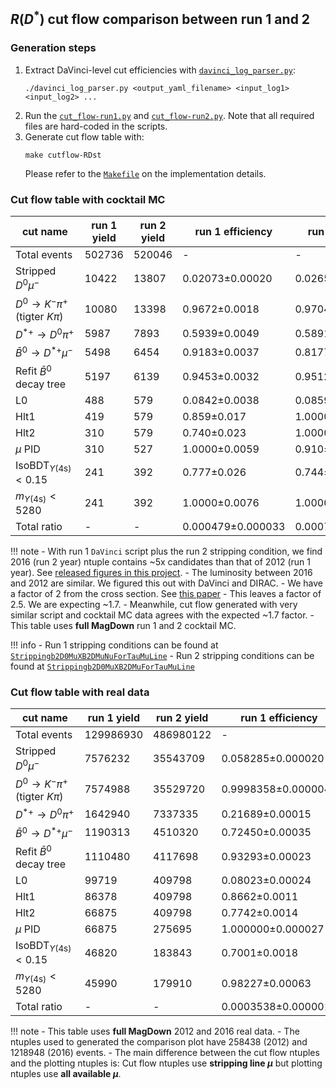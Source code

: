 ## $R(D^{*})$ cut flow comparison between run 1 and 2

### Generation steps

1. Extract DaVinci-level cut efficiencies with [`davinci_log_parser.py`](https://github.com/umd-lhcb/lhcb-ntuples-gen/blob/master/utils/davinci_log_parser.py):
    ```
    ./davinci_log_parser.py <output_yaml_filename> <input_log1> <input_log2> ...
    ```
2. Run the [`cut_flow-run1.py`](https://github.com/umd-lhcb/lhcb-ntuples-gen/blob/master/run1-b2D0MuXB2DMuNuForTauMuLine/cut_flow/cut_flow-run1.py) and [`cut_flow-run2.py`](https://github.com/umd-lhcb/lhcb-ntuples-gen/blob/master/run2-b2D0MuXB2DMuForTauMuLine/cut_flow/cut_flow-run2.py). Note that all required files are hard-coded in the scripts.
3. Generate cut flow table with:
    ```
    make cutflow-RDst
    ```
    Please refer to the [`Makefile`](https://github.com/umd-lhcb/lhcb-ntuples-gen/blob/master/Makefile) on the implementation details.


### Cut flow table with cocktail MC

| cut name                                     | run 1 yield   | run 2 yield   | run 1 efficiency   | run 2 efficiency   | double ratio   |
|----------------------------------------------|---------------|---------------|--------------------|--------------------|----------------|
| Total events                                 | 502736        | 520046        | -                  | -                  | -              |
| Stripped $D^0 \mu^-$                         | 10422         | 13807         | 0.02073±0.00020    | 0.02655±0.00022    | 1.281±0.016    |
| $D^0 \rightarrow K^- \pi^+$ (tigter $K \pi$) | 10080         | 13398         | 0.9672±0.0018      | 0.9704±0.0015      | 1.0033±0.0025  |
| $D^{*+} \rightarrow D^0 \pi^+$               | 5987          | 7893          | 0.5939±0.0049      | 0.5891±0.0043      | 0.992±0.011    |
| $\bar{B}^0 \rightarrow D^{*+} \mu^-$         | 5498          | 6454          | 0.9183±0.0037      | 0.8177±0.0044      | 0.8904±0.0060  |
| Refit $\bar{B}^0$ decay tree                 | 5197          | 6139          | 0.9453±0.0032      | 0.9512±0.0028      | 1.0063±0.0045  |
| L0                                           | 488           | 579           | 0.0842±0.0038      | 0.0859±0.0035      | 1.020±0.062    |
| Hlt1                                         | 419           | 579           | 0.859±0.017        | 1.0000±0.0032      | 1.165±0.024    |
| Hlt2                                         | 310           | 579           | 0.740±0.023        | 1.0000±0.0032      | 1.352±0.042    |
| $\mu$ PID                                    | 310           | 527           | 1.0000±0.0059      | 0.910±0.013        | 0.910±0.014    |
| $\text{IsoBDT}_{\Upsilon(\text{4s})} < 0.15$ | 241           | 392           | 0.777±0.026        | 0.744±0.020        | 0.957±0.041    |
| $m_{\Upsilon(\text{4s})} < 5280$             | 241           | 392           | 1.0000±0.0076      | 1.0000±0.0047      | 1.0000±0.0089  |
| Total ratio                                  | -             | -             | 0.000479±0.000033  | 0.000754±0.000040  | 1.57±0.14      |

!!! note
    - With run 1 `DaVinci` script plus the run 2 stripping condition, we find
      2016 (run 2 year) ntuple contains ~5x candidates than that of 2012 (run 1
      year). See [released figures in this project](https://github.com/umd-lhcb/RDRDstRun2AnalysisPreservation/releases/latest).
    - The luminosity between 2016 and 2012 are similar. We figured this out with DaVinci and DIRAC.
    - We have a factor of 2 from the cross section. See [this paper](https://arxiv.org/pdf/1612.05140.pdf)
    - This leaves a factor of 2.5. We are expecting ~1.7.
    - Meanwhile, cut flow generated with very similar script and cocktail MC
      data agrees with the expected ~1.7 factor.
    - This table uses **full MagDown** run 1 and 2 cocktail MC.

!!! info
    - Run 1 stripping conditions can be found at [`Strippingb2D0MuXB2DMuNuForTauMuLine`](http://lhcbdoc.web.cern.ch/lhcbdoc/stripping/config/stripping21/semileptonic/strippingb2d0muxb2dmunufortaumuline.html)
    - Run 2 stripping conditions can be found at [`Strippingb2D0MuXB2DMuForTauMuLine`](http://lhcbdoc.web.cern.ch/lhcbdoc/stripping/config/stripping28r2/semileptonic/strippingb2d0muxb2dmufortaumuline.html)


### Cut flow table with real data

| cut name                                     | run 1 yield   | run 2 yield   | run 1 efficiency    | run 2 efficiency      | double ratio        |
|----------------------------------------------|---------------|---------------|---------------------|-----------------------|---------------------|
| Total events                                 | 129986930     | 486980122     | -                   | -                     | -                   |
| Stripped $D^0 \mu^-$                         | 7576232       | 35543709      | 0.058285±0.000020   | 0.072988±0.000012     | 1.25227±0.00048     |
| $D^0 \rightarrow K^- \pi^+$ (tigter $K \pi$) | 7574988       | 35529720      | 0.9998358±0.0000048 | 0.9996064±0.0000033   | 0.9997706±0.0000058 |
| $D^{*+} \rightarrow D^0 \pi^+$               | 1642940       | 7337335       | 0.21689±0.00015     | 0.206513±0.000068     | 0.95215±0.00072     |
| $\bar{B}^0 \rightarrow D^{*+} \mu^-$         | 1190313       | 4510320       | 0.72450±0.00035     | 0.61471±0.00018       | 0.84846±0.00048     |
| Refit $\bar{B}^0$ decay tree                 | 1110480       | 4117698       | 0.93293±0.00023     | 0.91295±0.00013       | 0.97858±0.00028     |
| L0                                           | 99719         | 409798        | 0.08023±0.00024     | 0.08558±0.00013       | 1.0667±0.0036       |
| Hlt1                                         | 86378         | 409798        | 0.8662±0.0011       | 1.0000000±0.0000045   | 1.1544±0.0014       |
| Hlt2                                         | 66875         | 409798        | 0.7742±0.0014       | 1.0000000±0.0000045   | 1.2916±0.0024       |
| $\mu$ PID                                    | 66875         | 275695        | 1.000000±0.000027   | 0.67276±0.00073       | 0.67276±0.00073     |
| $\text{IsoBDT}_{\Upsilon(\text{4s})} < 0.15$ | 46820         | 183843        | 0.7001±0.0018       | 0.66683±0.00090       | 0.9525±0.0027       |
| $m_{\Upsilon(\text{4s})} < 5280$             | 45990         | 179910        | 0.98227±0.00063     | 0.97861±0.00034       | 0.99627±0.00073     |
| Total ratio                                  | -             | -             | 0.0003538±0.0000016 | 0.00036944±0.00000087 | 1.0442±0.0054       |

!!! note
    - This table uses **full MagDown** 2012 and 2016 real data.
    - The ntuples used to generated the comparison plot have 258438 (2012) and
      1218948 (2016) events.
    - The main difference between the cut flow ntuples and the plotting ntuples
      is:
      Cut flow ntuples use **stripping line $\mu$** but plotting ntuples use
      **all available $\mu$**.
